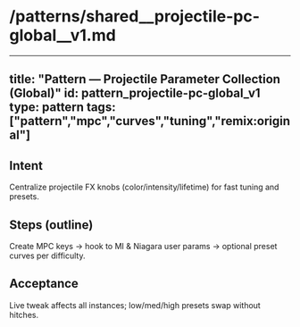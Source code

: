 # /patterns/shared__projectile-pc-global__v1.md
---
title: "Pattern — Projectile Parameter Collection (Global)"
id: pattern_projectile-pc-global_v1
type: pattern
tags: ["pattern","mpc","curves","tuning","remix:original"]
---
## Intent
Centralize projectile FX knobs (color/intensity/lifetime) for fast tuning and presets.
## Steps (outline)
Create MPC keys → hook to MI & Niagara user params → optional preset curves per difficulty.
## Acceptance
Live tweak affects all instances; low/med/high presets swap without hitches.
